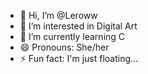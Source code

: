 - 👋 Hi, I’m @Leroww
- 👀 I’m interested in Digital Art
- 🌱 I’m currently learning C
- 😄 Pronouns: She/her
- ⚡ Fun fact: I'm just floating...

<!---
Leroww/Leroww is a ✨ special ✨ repository because its `README.md` (this file) appears on your GitHub profile.
You can click the Preview link to take a look at your changes.
--->
